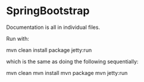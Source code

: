 SpringBootstrap
===============

Documentation is all in individual files.

Run with:

mvn clean install package jetty:run

which is the same as doing the following sequentially:

mvn clean
mvn install
mvn package
mvn jetty:run